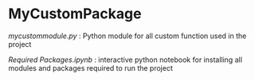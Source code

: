 # MyCustomPackage
_mycustommodule.py_ : Python module for all custom function used in the project

_Required Packages.ipynb_ : interactive python notebook for installing all modules and packages required to run the project
